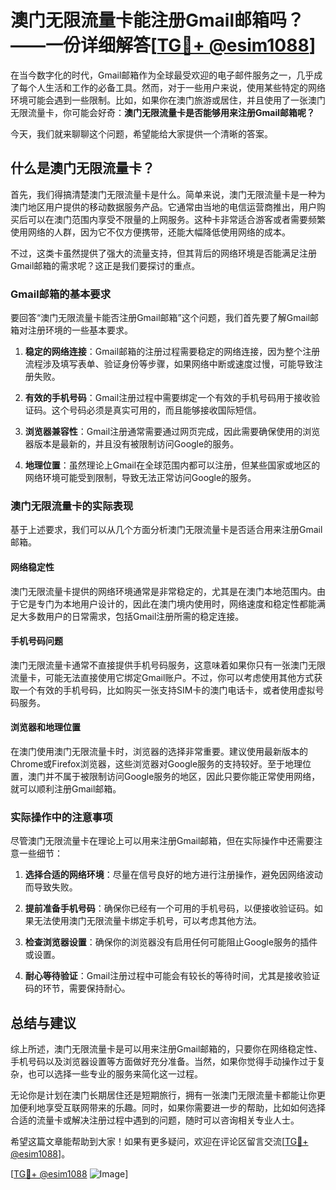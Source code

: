 # 澳门无限流量卡能注册Gmail邮箱吗？——一份详细解答[[TG💪+ @esim1088](https://t.me/s/esim1088)]

在当今数字化的时代，Gmail邮箱作为全球最受欢迎的电子邮件服务之一，几乎成了每个人生活和工作的必备工具。然而，对于一些用户来说，使用某些特定的网络环境可能会遇到一些限制。比如，如果你在澳门旅游或居住，并且使用了一张澳门无限流量卡，你可能会好奇：**澳门无限流量卡是否能够用来注册Gmail邮箱呢？**

今天，我们就来聊聊这个问题，希望能给大家提供一个清晰的答案。

## 什么是澳门无限流量卡？

首先，我们得搞清楚澳门无限流量卡是什么。简单来说，澳门无限流量卡是一种为澳门地区用户提供的移动数据服务产品。它通常由当地的电信运营商推出，用户购买后可以在澳门范围内享受不限量的上网服务。这种卡非常适合游客或者需要频繁使用网络的人群，因为它不仅方便携带，还能大幅降低使用网络的成本。

不过，这类卡虽然提供了强大的流量支持，但其背后的网络环境是否能满足注册Gmail邮箱的需求呢？这正是我们要探讨的重点。

### Gmail邮箱的基本要求

要回答“澳门无限流量卡能否注册Gmail邮箱”这个问题，我们首先要了解Gmail邮箱对注册环境的一些基本要求。

1. **稳定的网络连接**：Gmail邮箱的注册过程需要稳定的网络连接，因为整个注册流程涉及填写表单、验证身份等步骤，如果网络中断或速度过慢，可能导致注册失败。
   
2. **有效的手机号码**：Gmail注册过程中需要绑定一个有效的手机号码用于接收验证码。这个号码必须是真实可用的，而且能够接收国际短信。

3. **浏览器兼容性**：Gmail注册通常需要通过网页完成，因此需要确保使用的浏览器版本是最新的，并且没有被限制访问Google的服务。

4. **地理位置**：虽然理论上Gmail在全球范围内都可以注册，但某些国家或地区的网络环境可能受到限制，导致无法正常访问Google的服务。

### 澳门无限流量卡的实际表现

基于上述要求，我们可以从几个方面分析澳门无限流量卡是否适合用来注册Gmail邮箱。

#### 网络稳定性

澳门无限流量卡提供的网络环境通常是非常稳定的，尤其是在澳门本地范围内。由于它是专门为本地用户设计的，因此在澳门境内使用时，网络速度和稳定性都能满足大多数用户的日常需求，包括Gmail注册所需的稳定连接。

#### 手机号码问题

澳门无限流量卡通常不直接提供手机号码服务，这意味着如果你只有一张澳门无限流量卡，可能无法直接使用它绑定Gmail账户。不过，你可以考虑使用其他方式获取一个有效的手机号码，比如购买一张支持SIM卡的澳门电话卡，或者使用虚拟号码服务。

#### 浏览器和地理位置

在澳门使用澳门无限流量卡时，浏览器的选择非常重要。建议使用最新版本的Chrome或Firefox浏览器，这些浏览器对Google服务的支持较好。至于地理位置，澳门并不属于被限制访问Google服务的地区，因此只要你能正常使用网络，就可以顺利注册Gmail邮箱。

### 实际操作中的注意事项

尽管澳门无限流量卡在理论上可以用来注册Gmail邮箱，但在实际操作中还需要注意一些细节：

1. **选择合适的网络环境**：尽量在信号良好的地方进行注册操作，避免因网络波动而导致失败。

2. **提前准备手机号码**：确保你已经有一个可用的手机号码，以便接收验证码。如果无法使用澳门无限流量卡绑定手机号，可以考虑其他方法。

3. **检查浏览器设置**：确保你的浏览器没有启用任何可能阻止Google服务的插件或设置。

4. **耐心等待验证**：Gmail注册过程中可能会有较长的等待时间，尤其是接收验证码的环节，需要保持耐心。

## 总结与建议

综上所述，澳门无限流量卡是可以用来注册Gmail邮箱的，只要你在网络稳定性、手机号码以及浏览器设置等方面做好充分准备。当然，如果你觉得手动操作过于复杂，也可以选择一些专业的服务来简化这一过程。

无论你是计划在澳门长期居住还是短期旅行，拥有一张澳门无限流量卡都能让你更加便利地享受互联网带来的乐趣。同时，如果你需要进一步的帮助，比如如何选择合适的流量卡或解决注册过程中遇到的问题，随时可以咨询相关专业人士。

希望这篇文章能帮助到大家！如果有更多疑问，欢迎在评论区留言交流[[TG💪+ @esim1088](https://t.me/s/esim1088)]。

[[TG💪+ @esim1088](https://t.me/s/esim1088) ![Image](https://i.postimg.cc/4NQfJmqS/Snipaste-2025-05-13-00-14-12.png)]